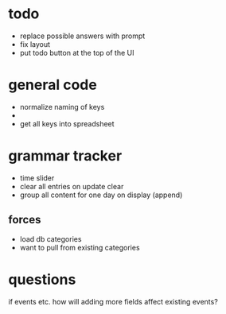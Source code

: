 # todo 
- replace possible answers with prompt
- fix layout
- put todo button at the top of the UI

# general code
- normalize naming of keys
- 
- get all keys into spreadsheet

# grammar tracker
- time slider
- clear all entries on update clear
- group all content for one day on display (append)

## forces
- load db categories
- want to pull from existing categories



# questions
if events etc. how will adding more fields affect existing events?

 